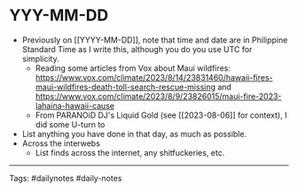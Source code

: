 # YYY-MM-DD

* Previously on [[YYYY-MM-DD]], note that time and date are in Philippine Standard Time as I write this, although you do you use UTC for simplicity.
	* Reading some articles from Vox about Maui wildfires: <https://www.vox.com/climate/2023/8/14/23831460/hawaii-fires-maui-wildfires-death-toll-search-rescue-missing> and <https://www.vox.com/climate/2023/8/9/23826015/maui-fire-2023-lahaina-hawaii-cause>
	* From PARANOiD DJ's Liquid Gold (see [[2023-08-06]] for context), I did some U-turn to
* List anything you have done in that day, as much as possible.
* Across the interwebs
	* List finds across the internet, any shitfuckeries, etc.
---

Tags: #dailynotes #daily-notes